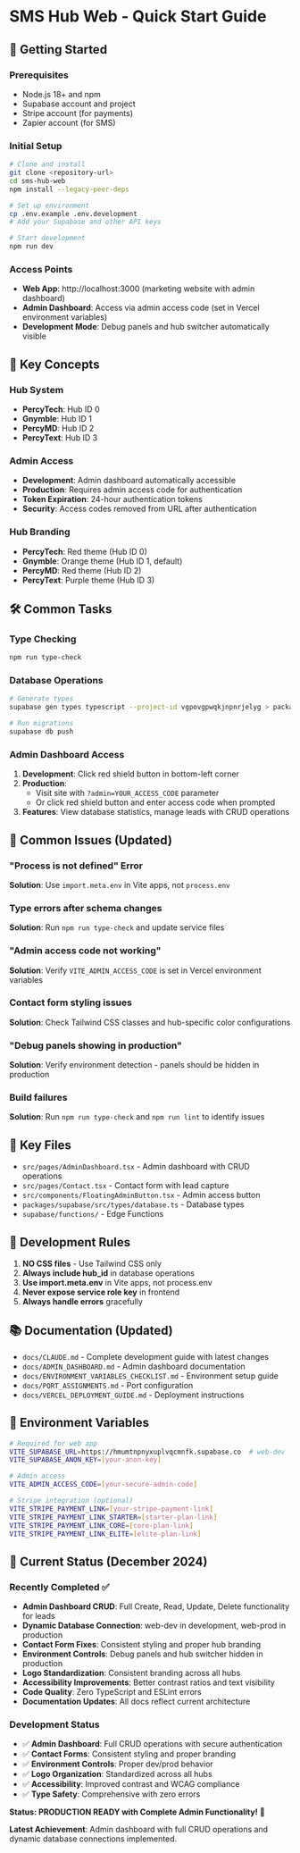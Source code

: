 # SMS Hub Web - Quick Start Guide

## 🚀 Getting Started

### Prerequisites
- Node.js 18+ and npm
- Supabase account and project
- Stripe account (for payments)
- Zapier account (for SMS)

### Initial Setup
```bash
# Clone and install
git clone <repository-url>
cd sms-hub-web
npm install --legacy-peer-deps

# Set up environment
cp .env.example .env.development
# Add your Supabase and other API keys

# Start development
npm run dev
```

### Access Points
- **Web App**: http://localhost:3000 (marketing website with admin dashboard)
- **Admin Dashboard**: Access via admin access code (set in Vercel environment variables)
- **Development Mode**: Debug panels and hub switcher automatically visible

## 🔑 Key Concepts

### Hub System
- **PercyTech**: Hub ID 0
- **Gnymble**: Hub ID 1  
- **PercyMD**: Hub ID 2
- **PercyText**: Hub ID 3

### Admin Access
- **Development**: Admin dashboard automatically accessible
- **Production**: Requires admin access code for authentication
- **Token Expiration**: 24-hour authentication tokens
- **Security**: Access codes removed from URL after authentication

### Hub Branding
- **PercyTech**: Red theme (Hub ID 0)
- **Gnymble**: Orange theme (Hub ID 1, default)
- **PercyMD**: Red theme (Hub ID 2)
- **PercyText**: Purple theme (Hub ID 3)

## 🛠️ Common Tasks

### Type Checking
```bash
npm run type-check
```

### Database Operations
```bash
# Generate types
supabase gen types typescript --project-id vgpovgpwqkjnpnrjelyg > packages/supabase/src/types.ts

# Run migrations
supabase db push
```

### Admin Dashboard Access
1. **Development**: Click red shield button in bottom-left corner
2. **Production**: 
   - Visit site with `?admin=YOUR_ACCESS_CODE` parameter
   - Or click red shield button and enter access code when prompted
3. **Features**: View database statistics, manage leads with CRUD operations

## 🐛 Common Issues (Updated)

### "Process is not defined" Error
**Solution**: Use `import.meta.env` in Vite apps, not `process.env`

### Type errors after schema changes
**Solution**: Run `npm run type-check` and update service files

### "Admin access code not working"
**Solution**: Verify `VITE_ADMIN_ACCESS_CODE` is set in Vercel environment variables

### Contact form styling issues
**Solution**: Check Tailwind CSS classes and hub-specific color configurations

### "Debug panels showing in production"
**Solution**: Verify environment detection - panels should be hidden in production

### Build failures
**Solution**: Run `npm run type-check` and `npm run lint` to identify issues

## 📁 Key Files

- `src/pages/AdminDashboard.tsx` - Admin dashboard with CRUD operations
- `src/pages/Contact.tsx` - Contact form with lead capture
- `src/components/FloatingAdminButton.tsx` - Admin access button
- `packages/supabase/src/types/database.ts` - Database types
- `supabase/functions/` - Edge Functions

## 🎯 Development Rules

1. **NO CSS files** - Use Tailwind CSS only
2. **Always include hub_id** in database operations
3. **Use import.meta.env** in Vite apps, not process.env
4. **Never expose service role key** in frontend
5. **Always handle errors** gracefully

## 📚 Documentation (Updated)

- `docs/CLAUDE.md` - Complete development guide with latest changes
- `docs/ADMIN_DASHBOARD.md` - Admin dashboard documentation
- `docs/ENVIRONMENT_VARIABLES_CHECKLIST.md` - Environment setup guide
- `docs/PORT_ASSIGNMENTS.md` - Port configuration
- `docs/VERCEL_DEPLOYMENT_GUIDE.md` - Deployment instructions

## 🔧 Environment Variables

```bash
# Required for web app
VITE_SUPABASE_URL=https://hmumtnpnyxuplvqcmnfk.supabase.co  # web-dev
VITE_SUPABASE_ANON_KEY=[your-anon-key]

# Admin access
VITE_ADMIN_ACCESS_CODE=[your-secure-admin-code]

# Stripe integration (optional)
VITE_STRIPE_PAYMENT_LINK=[your-stripe-payment-link]
VITE_STRIPE_PAYMENT_LINK_STARTER=[starter-plan-link]
VITE_STRIPE_PAYMENT_LINK_CORE=[core-plan-link]
VITE_STRIPE_PAYMENT_LINK_ELITE=[elite-plan-link]
```

## 🎯 Current Status (December 2024)

### Recently Completed ✅
- **Admin Dashboard CRUD**: Full Create, Read, Update, Delete functionality for leads
- **Dynamic Database Connection**: web-dev in development, web-prod in production
- **Contact Form Fixes**: Consistent styling and proper hub branding
- **Environment Controls**: Debug panels and hub switcher hidden in production
- **Logo Standardization**: Consistent branding across all hubs
- **Accessibility Improvements**: Better contrast ratios and text visibility
- **Code Quality**: Zero TypeScript and ESLint errors
- **Documentation Updates**: All docs reflect current architecture

### Development Status
- ✅ **Admin Dashboard**: Full CRUD operations with secure authentication
- ✅ **Contact Forms**: Consistent styling and proper branding
- ✅ **Environment Controls**: Proper dev/prod behavior
- ✅ **Logo Organization**: Standardized across all hubs
- ✅ **Accessibility**: Improved contrast and WCAG compliance
- ✅ **Type Safety**: Comprehensive with zero errors

**Status: PRODUCTION READY with Complete Admin Functionality!** 🚀

**Latest Achievement**: Admin dashboard with full CRUD operations and dynamic database connections implemented.
